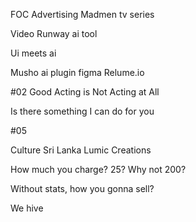 FOC
Advertising
Madmen tv series

Video
Runway ai tool

Ui meets ai

Musho ai plugin figma
Relume.io


#02 Good Acting is Not Acting at All

Is there something I can do for you

#05

Culture Sri Lanka Lumic Creations

How much you charge?
25? Why not 200?

Without stats, how you gonna sell?


We hive